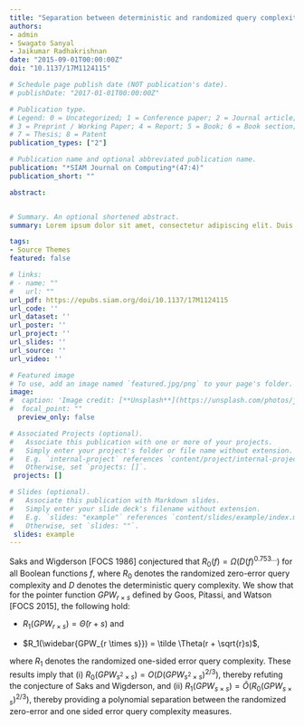 ```yaml
---
title: "Separation between deterministic and randomized query complexity."
authors:
- admin
- Swagato Sanyal
- Jaikumar Radhakrishnan
date: "2015-09-01T00:00:00Z"
doi: "10.1137/17M1124115"

# Schedule page publish date (NOT publication's date).
# publishDate: "2017-01-01T00:00:00Z"

# Publication type.
# Legend: 0 = Uncategorized; 1 = Conference paper; 2 = Journal article;
# 3 = Preprint / Working Paper; 4 = Report; 5 = Book; 6 = Book section;
# 7 = Thesis; 8 = Patent
publication_types: ["2"]

# Publication name and optional abbreviated publication name.
publication: "*SIAM Journal on Computing*(47:4)"
publication_short: ""

abstract:


# Summary. An optional shortened abstract.
summary: Lorem ipsum dolor sit amet, consectetur adipiscing elit. Duis posuere tellus ac convallis placerat. Proin tincidunt magna sed ex sollicitudin condimentum.

tags:
- Source Themes
featured: false

# links:
# - name: ""
#   url: ""
url_pdf: https://epubs.siam.org/doi/10.1137/17M1124115
url_code: ''
url_dataset: ''
url_poster: ''
url_project: ''
url_slides: ''
url_source: ''
url_video: ''

# Featured image
# To use, add an image named `featured.jpg/png` to your page's folder. 
image:
#  caption: 'Image credit: [**Unsplash**](https://unsplash.com/photos/jdD8gXaTZsc)'
#  focal_point: ""
  preview_only: false

# Associated Projects (optional).
#   Associate this publication with one or more of your projects.
#   Simply enter your project's folder or file name without extension.
#   E.g. `internal-project` references `content/project/internal-project/index.md`.
#   Otherwise, set `projects: []`.
 projects: []

# Slides (optional).
#   Associate this publication with Markdown slides.
#   Simply enter your slide deck's filename without extension.
#   E.g. `slides: "example"` references `content/slides/example/index.md`.
#   Otherwise, set `slides: ""`.
 slides: example
---
```


Saks and Wigderson [FOCS 1986] conjectured that $R_0(f) = \Omega(D(f)^{0.753\ldots})$ for all Boolean functions $f$, where $R_0$ denotes the randomized zero-error query complexity and $D$ denotes the deterministic query complexity. We show that for the pointer function $GPW_{r \times s}$ defined by Goos, Pitassi, and Watson [FOCS 2015], the following hold:

* $R_1(GPW_{r \times s}) = \tilde \Theta(r + s)$ and 

* $R_1(\widebar{GPW_{r \times s}}) = \tilde \Theta(r + \sqrt{r}s)$, 

where $R_1$ denotes the randomized one-sided error query complexity. These results imply that (i) $R_0(GPW_{s^2 \times s}) = O(D(GPW_{s^2 \times s})^{2/3})$, thereby refuting the conjecture of Saks and Wigderson, and (ii) $R_1(GPW_{s \times s}) = \tilde O(R_0(GPW_{s \times s})^{2/3})$, thereby providing a polynomial separation between the randomized zero-error and one sided error query complexity measures.